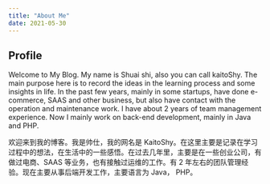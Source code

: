 ```yaml
---
title: "About Me"
date: 2021-05-30
---
```


## Profile
Welcome to My Blog. My name is Shuai shi, also you can call kaitoShy. The main purpose here is to record the ideas in the learning process and some insights in life. In the past few years, mainly in some startups, have done e-commerce, SAAS and other business, but also have contact with the operation and maintenance work. I have about 2 years of team management experience. Now I mainly work on back-end development, mainly in Java and PHP.


欢迎来到我的博客。我是帅仕，我的网名是 KaitoShy。在这里主要是记录在学习过程中的想法，在生活中的一些感悟。在过去几年里，主要是在一些创业公司，有做过电商、SAAS 等业务，也有接触过运维的工作。有 2 年左右的团队管理经验。现在主要从事后端开发工作，主要语言为 Java， PHP。